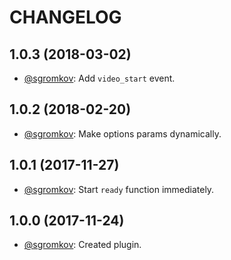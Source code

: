 # CHANGELOG

## 1.0.3 (2018-03-02)
* [@sgromkov](https://github.com/sgromkov/): Add `video_start` event.

## 1.0.2 (2018-02-20)
* [@sgromkov](https://github.com/sgromkov/): Make options params dynamically.

## 1.0.1 (2017-11-27)
* [@sgromkov](https://github.com/sgromkov/): Start `ready` function immediately.

## 1.0.0 (2017-11-24)
* [@sgromkov](https://github.com/sgromkov/): Created plugin.
